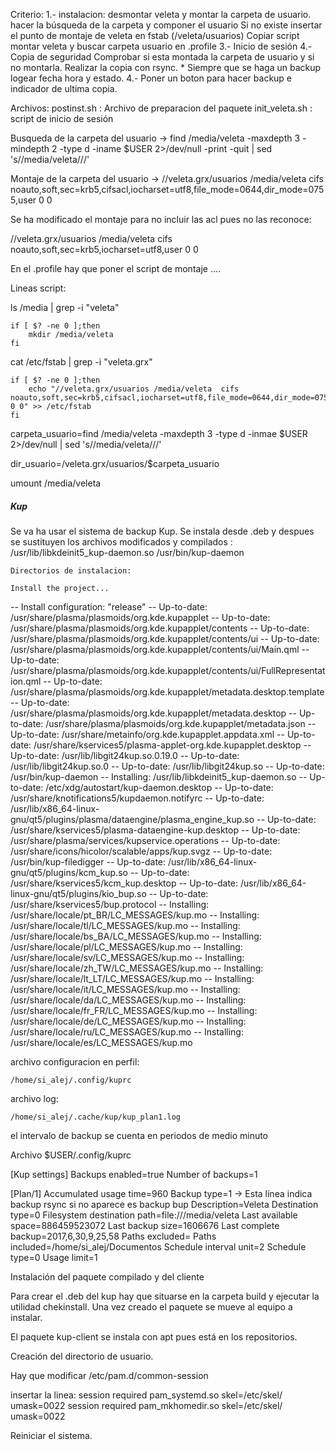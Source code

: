 Criterio: 
	1.- instalacion:
		desmontar veleta y montar la carpeta de usuario.
		hacer la búsqueda de la carpeta y componer el usuario
		Si no existe insertar el punto de montaje de veleta en fstab (/veleta/usuarios)
		Copiar script montar veleta y buscar carpeta usuario en .profile
	3.- Inicio de sesión
	4.- Copia de seguridad
		Comprobar si esta montada la carpeta de usuario y si no montarla.
		Realizar la copia con rsync. 
		* Siempre que se haga un backup logear fecha hora y estado.
	4.- Poner un boton para hacer backup e indicador de ultima copia.

Archivos:
	postinst.sh : Archivo de preparacion del paquete
	init_veleta.sh : script de inicio de sesión

 Busqueda de la carpeta del usuario -> find /media/veleta -maxdepth 3 -mindepth 2 -type d -iname $USER 2>/dev/null -print -quit | sed 's/\/media\/veleta\///'

Montaje de la carpeta del usuario -> //veleta.grx/usuarios /media/veleta  cifs  noauto,soft,sec=krb5,cifsacl,iocharset=utf8,file_mode=0644,dir_mode=0755,user  0 0

Se ha modificado el montaje para no incluir las acl pues no las reconoce:

//veleta.grx/usuarios /media/veleta  cifs  noauto,soft,sec=krb5,iocharset=utf8,user  0 0

En el .profile hay que poner el script de montaje .... 

Lineas script:

ls /media | grep -i "veleta"

	if [ $? -ne 0 ];then
		mkdir /media/veleta
	fi

cat /etc/fstab | grep -i "veleta.grx"

	if [ $? -ne 0 ];then
		echo "//veleta.grx/usuarios /media/veleta  cifs  noauto,soft,sec=krb5,cifsacl,iocharset=utf8,file_mode=0644,dir_mode=0755,user  0 0" >> /etc/fstab
	fi
		

carpeta_usuario=find /media/veleta -maxdepth 3 -type d -inmae $USER 2>/dev/null | sed 's/\/media\/veleta\///'

dir_usuario=/veleta.grx/usuarios/$carpeta_usuario

umount /media/veleta

##### Kup
Se va ha usar el sistema de backup Kup.
Se instala desde .deb y despues se sustituyen los archivos modificados y compilados :
    /usr/lib/libkdeinit5_kup-daemon.so
    /usr/bin/kup-daemon

    Directorios de instalacion:

    Install the project...
-- Install configuration: "release"
-- Up-to-date: /usr/share/plasma/plasmoids/org.kde.kupapplet
-- Up-to-date: /usr/share/plasma/plasmoids/org.kde.kupapplet/contents
-- Up-to-date: /usr/share/plasma/plasmoids/org.kde.kupapplet/contents/ui
-- Up-to-date: /usr/share/plasma/plasmoids/org.kde.kupapplet/contents/ui/Main.qml
-- Up-to-date: /usr/share/plasma/plasmoids/org.kde.kupapplet/contents/ui/FullRepresentation.qml
-- Up-to-date: /usr/share/plasma/plasmoids/org.kde.kupapplet/metadata.desktop.template
-- Up-to-date: /usr/share/plasma/plasmoids/org.kde.kupapplet/metadata.desktop
-- Up-to-date: /usr/share/plasma/plasmoids/org.kde.kupapplet/metadata.json
-- Up-to-date: /usr/share/metainfo/org.kde.kupapplet.appdata.xml
-- Up-to-date: /usr/share/kservices5/plasma-applet-org.kde.kupapplet.desktop
-- Up-to-date: /usr/lib/libgit24kup.so.0.19.0
-- Up-to-date: /usr/lib/libgit24kup.so.0
-- Up-to-date: /usr/lib/libgit24kup.so
-- Up-to-date: /usr/bin/kup-daemon
-- Installing: /usr/lib/libkdeinit5_kup-daemon.so
-- Up-to-date: /etc/xdg/autostart/kup-daemon.desktop
-- Up-to-date: /usr/share/knotifications5/kupdaemon.notifyrc
-- Up-to-date: /usr/lib/x86_64-linux-gnu/qt5/plugins/plasma/dataengine/plasma_engine_kup.so
-- Up-to-date: /usr/share/kservices5/plasma-dataengine-kup.desktop
-- Up-to-date: /usr/share/plasma/services/kupservice.operations
-- Up-to-date: /usr/share/icons/hicolor/scalable/apps/kup.svgz
-- Up-to-date: /usr/bin/kup-filedigger
-- Up-to-date: /usr/lib/x86_64-linux-gnu/qt5/plugins/kcm_kup.so
-- Up-to-date: /usr/share/kservices5/kcm_kup.desktop
-- Up-to-date: /usr/lib/x86_64-linux-gnu/qt5/plugins/kio_bup.so
-- Up-to-date: /usr/share/kservices5/bup.protocol
-- Installing: /usr/share/locale/pt_BR/LC_MESSAGES/kup.mo
-- Installing: /usr/share/locale/tl/LC_MESSAGES/kup.mo
-- Installing: /usr/share/locale/bs_BA/LC_MESSAGES/kup.mo
-- Installing: /usr/share/locale/pl/LC_MESSAGES/kup.mo
-- Installing: /usr/share/locale/sv/LC_MESSAGES/kup.mo
-- Installing: /usr/share/locale/zh_TW/LC_MESSAGES/kup.mo
-- Installing: /usr/share/locale/lt_LT/LC_MESSAGES/kup.mo
-- Installing: /usr/share/locale/it/LC_MESSAGES/kup.mo
-- Installing: /usr/share/locale/da/LC_MESSAGES/kup.mo
-- Installing: /usr/share/locale/fr_FR/LC_MESSAGES/kup.mo
-- Installing: /usr/share/locale/de/LC_MESSAGES/kup.mo
-- Installing: /usr/share/locale/ru/LC_MESSAGES/kup.mo
-- Installing: /usr/share/locale/es/LC_MESSAGES/kup.mo

archivo configuracion en perfil:

    /home/si_alej/.config/kuprc
    
archivo log:

    /home/si_alej/.cache/kup/kup_plan1.log
    
el intervalo de backup se cuenta en periodos de medio minuto 

Archivo $USER/.config/kuprc

[Kup settings]
Backups enabled=true
Number of backups=1

[Plan/1]
Accumulated usage time=960
Backup type=1 -> Esta línea indica backup rsync si no aparece es backup bup
Description=Veleta
Destination type=0
Filesystem destination path=file:///media/veleta
Last available space=886459523072
Last backup size=1606676
Last complete backup=2017,6,30,9,25,58
Paths excluded=
Paths included=/home/si_alej/Documentos
Schedule interval unit=2
Schedule type=0
Usage limit=1


Instalación del paquete compilado y del cliente

Para crear el .deb del kup hay que situarse en la carpeta build y ejecutar la utilidad chekinstall.
Una vez creado el paquete se mueve al equipo a instalar.

El paquete kup-client se instala con apt pues está en los repositorios.


Creación del directorio de usuario.

Hay que modificar /etc/pam.d/common-session

insertar la linea: session required pam_systemd.so skel=/etc/skel/ umask=0022
					session required pam_mkhomedir.so skel=/etc/skel/ umask=0022

Reiniciar el sistema.
